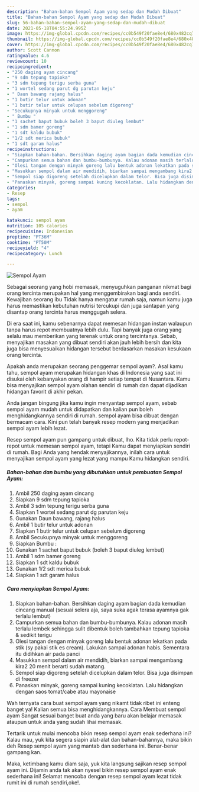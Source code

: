 ```yaml
---
description: "Bahan-bahan Sempol Ayam yang sedap dan Mudah Dibuat"
title: "Bahan-bahan Sempol Ayam yang sedap dan Mudah Dibuat"
slug: 56-bahan-bahan-sempol-ayam-yang-sedap-dan-mudah-dibuat
date: 2021-05-18T04:55:24.995Z
image: https://img-global.cpcdn.com/recipes/cc0b549f20fae8e4/680x482cq70/sempol-ayam-foto-resep-utama.jpg
thumbnail: https://img-global.cpcdn.com/recipes/cc0b549f20fae8e4/680x482cq70/sempol-ayam-foto-resep-utama.jpg
cover: https://img-global.cpcdn.com/recipes/cc0b549f20fae8e4/680x482cq70/sempol-ayam-foto-resep-utama.jpg
author: Scott Cannon
ratingvalue: 4.6
reviewcount: 10
recipeingredient:
- "250 daging ayam cincang"
- "9 sdm tepung tapioka"
- "3 sdm tepung terigu serba guna"
- "1 wortel sedang parut dg parutan keju"
- " Daun bawang rajang halus"
- "1 butir telur untuk adonan"
- "1 butir telur untuk celupan sebelum digoreng"
- "Secukupnya minyak untuk menggoreng"
- " Bumbu "
- "1 sachet baput bubuk boleh 3 baput diuleg lembut"
- "1 sdm bamer goreng"
- "1 sdt kaldu bubuk"
- "1/2 sdt merica bubuk"
- "1 sdt garam halus"
recipeinstructions:
- "Siapkan bahan-bahan. Bersihkan daging ayam bagian dada kemudian cincang manual (sesuai selera aja, saya suka agak terasa ayamnya gak terlalu lembut)"
- "Campurkan semua bahan dan bumbu-bumbunya. Kalau adonan masih terlalu lembek sehingga sulit dibentuk boleh tambahkan tepung tapioka &amp; sedikit terigu"
- "Olesi tangan dengan minyak goreng lalu bentuk adonan lekatkan pada stik (sy pakai stik es cream). Lakukan sampai adonan habis. Sementara itu didihkan air pada panci"
- "Masukkan sempol dalam air mendidih, biarkan sampai mengambang kira2 20 menit berarti sudah matang."
- "Sempol siap digoreng setelah dicelupkan dalam telor. Bisa juga disimpan di freezer"
- "Panaskan minyak, goreng sampai kuning kecoklatan. Lalu hidangkan dengan saos tomat/cabe atau mayonaise"
categories:
- Resep
tags:
- sempol
- ayam

katakunci: sempol ayam 
nutrition: 105 calories
recipecuisine: Indonesian
preptime: "PT36M"
cooktime: "PT50M"
recipeyield: "4"
recipecategory: Lunch

---
```



![Sempol Ayam](https://img-global.cpcdn.com/recipes/cc0b549f20fae8e4/680x482cq70/sempol-ayam-foto-resep-utama.jpg)

Sebagai seorang yang hobi memasak, menyuguhkan panganan nikmat bagi orang tercinta merupakan hal yang menggembirakan bagi anda sendiri. Kewajiban seorang ibu Tidak hanya mengatur rumah saja, namun kamu juga harus memastikan kebutuhan nutrisi tercukupi dan juga santapan yang disantap orang tercinta harus menggugah selera.

Di era  saat ini, kamu sebenarnya dapat memesan hidangan instan walaupun tanpa harus repot membuatnya lebih dulu. Tapi banyak juga orang yang selalu mau memberikan yang terenak untuk orang tercintanya. Sebab, menyajikan masakan yang dibuat sendiri akan jauh lebih bersih dan kita juga bisa menyesuaikan hidangan tersebut berdasarkan masakan kesukaan orang tercinta. 



Apakah anda merupakan seorang penggemar sempol ayam?. Asal kamu tahu, sempol ayam merupakan hidangan khas di Indonesia yang saat ini disukai oleh kebanyakan orang di hampir setiap tempat di Nusantara. Kamu bisa menyajikan sempol ayam olahan sendiri di rumah dan dapat dijadikan hidangan favorit di akhir pekan.

Anda jangan bingung jika kamu ingin menyantap sempol ayam, sebab sempol ayam mudah untuk didapatkan dan kalian pun boleh menghidangkannya sendiri di rumah. sempol ayam bisa dibuat dengan bermacam cara. Kini pun telah banyak resep modern yang menjadikan sempol ayam lebih lezat.

Resep sempol ayam pun gampang untuk dibuat, lho. Kita tidak perlu repot-repot untuk memesan sempol ayam, tetapi Kamu dapat menyiapkan sendiri di rumah. Bagi Anda yang hendak menyajikannya, inilah cara untuk menyajikan sempol ayam yang lezat yang mampu Kamu hidangkan sendiri.

<!--inarticleads1-->

##### Bahan-bahan dan bumbu yang dibutuhkan untuk pembuatan Sempol Ayam:

1. Ambil 250 daging ayam cincang
1. Siapkan 9 sdm tepung tapioka
1. Ambil 3 sdm tepung terigu serba guna
1. Siapkan 1 wortel sedang parut dg parutan keju
1. Gunakan  Daun bawang, rajang halus
1. Ambil 1 butir telur untuk adonan
1. Siapkan 1 butir telur untuk celupan sebelum digoreng
1. Ambil Secukupnya minyak untuk menggoreng
1. Siapkan  Bumbu :
1. Gunakan 1 sachet baput bubuk (boleh 3 baput diuleg lembut)
1. Ambil 1 sdm bamer goreng
1. Siapkan 1 sdt kaldu bubuk
1. Gunakan 1/2 sdt merica bubuk
1. Siapkan 1 sdt garam halus




<!--inarticleads2-->

##### Cara menyiapkan Sempol Ayam:

1. Siapkan bahan-bahan. Bersihkan daging ayam bagian dada kemudian cincang manual (sesuai selera aja, saya suka agak terasa ayamnya gak terlalu lembut)
1. Campurkan semua bahan dan bumbu-bumbunya. Kalau adonan masih terlalu lembek sehingga sulit dibentuk boleh tambahkan tepung tapioka &amp; sedikit terigu
1. Olesi tangan dengan minyak goreng lalu bentuk adonan lekatkan pada stik (sy pakai stik es cream). Lakukan sampai adonan habis. Sementara itu didihkan air pada panci
1. Masukkan sempol dalam air mendidih, biarkan sampai mengambang kira2 20 menit berarti sudah matang.
1. Sempol siap digoreng setelah dicelupkan dalam telor. Bisa juga disimpan di freezer
1. Panaskan minyak, goreng sampai kuning kecoklatan. Lalu hidangkan dengan saos tomat/cabe atau mayonaise




Wah ternyata cara buat sempol ayam yang nikamt tidak ribet ini enteng banget ya! Kalian semua bisa menghidangkannya. Cara Membuat sempol ayam Sangat sesuai banget buat anda yang baru akan belajar memasak ataupun untuk anda yang sudah lihai memasak.

Tertarik untuk mulai mencoba bikin resep sempol ayam enak sederhana ini? Kalau mau, yuk kita segera siapin alat-alat dan bahan-bahannya, maka bikin deh Resep sempol ayam yang mantab dan sederhana ini. Benar-benar gampang kan. 

Maka, ketimbang kamu diam saja, yuk kita langsung sajikan resep sempol ayam ini. Dijamin anda tak akan nyesel bikin resep sempol ayam enak sederhana ini! Selamat mencoba dengan resep sempol ayam lezat tidak rumit ini di rumah sendiri,oke!.

